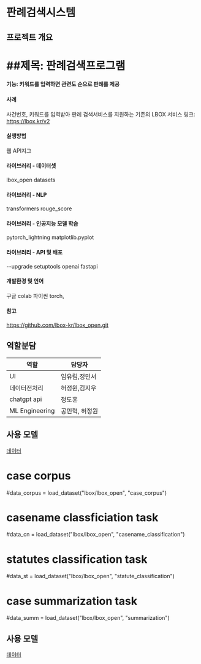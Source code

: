 # 판례검색시스템

## 프로젝트 개요
##제목: 판례검색프로그램
=======

#### 기능: 키워드를 입력하면 관련도 순으로 판례를 제공

#### 사례
사건번호, 키워드를 입력받아 판례 검색서비스를 지원하는 기존의 LBOX 서비스
링크: https://lbox.kr/v2

#### 실행방법
웹 API지그

#### 라이브러리 - 데이터셋
lbox_open
datasets

#### 라이브러리 - NLP
transformers
rouge_score

#### 라이브러리 - 인공지능 모델 학습
pytorch_lightning
matplotlib.pyplot

#### 라이브러리 - API 및 배포
--upgrade setuptools
openai
fastapi

#### 개발환경 및 언어
구글 colab
파이썬
torch, 

#### 참고
https://github.com/lbox-kr/lbox_open.git

## 역할분담
|역할|담당자|
|---|---|
|UI|임유림,정민서|
|데이터전처리|허정원,김지우|
|chatgpt api|정도훈|
|ML Engineering|공민혁, 허정원|

## 사용 모델
[데이터](https://blog.lbox.kr/lbox-open)
# case corpus
#data_corpus = load_dataset("lbox/lbox_open", "case_corpus")

# casename classficiation task
#data_cn = load_dataset("lbox/lbox_open", "casename_classification")

# statutes classification task
#data_st = load_dataset("lbox/lbox_open", "statute_classification")

# case summarization task
#data_summ = load_dataset("lbox/lbox_open", "summarization")


## 사용 모델
[데이터](https://blog.lbox.kr/lbox-open)
